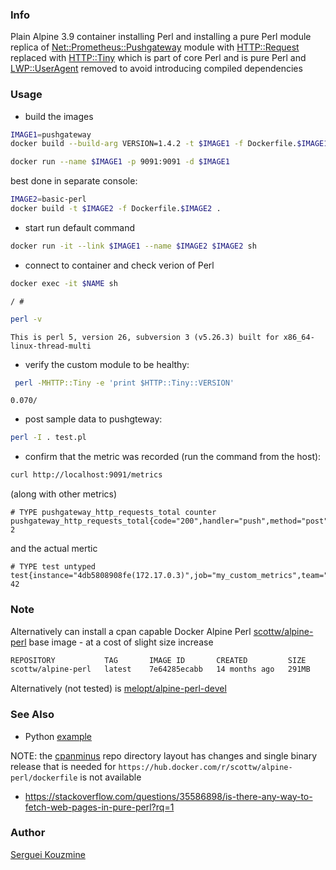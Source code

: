 ### Info

Plain Alpine 3.9 container installing Perl and installing a pure Perl module replica of [Net::Prometheus::Pushgateway](https://metacpan.org/release/VRAG/Net-Prometheus-Pushgateway-0.03) module with [HTTP::Request](https://metacpan.org/pod/HTTP::Request) replaced with [HTTP::Tiny](https://metacpan.org/pod/HTTP::Tiny) which is part of core Perl and is pure Perl and [LWP::UserAgent](https://metacpan.org/pod/LWP::UserAgent) removed to avoid introducing compiled dependencies

### Usage

* build the images

```sh
IMAGE1=pushgateway
docker build --build-arg VERSION=1.4.2 -t $IMAGE1 -f Dockerfile.$IMAGE1 .
```
```sh
docker run --name $IMAGE1 -p 9091:9091 -d $IMAGE1
```
best done in separate console:
```sh
IMAGE2=basic-perl
docker build -t $IMAGE2 -f Dockerfile.$IMAGE2 .
```
* start run default command

```sh
docker run -it --link $IMAGE1 --name $IMAGE2 $IMAGE2 sh
```
* connect to container  and check verion of Perl
```sh
docker exec -it $NAME sh
```
```text
/ #
```
```sh
perl -v
```
```text
This is perl 5, version 26, subversion 3 (v5.26.3) built for x86_64-linux-thread-multi
```
* verify the custom module to be healthy:
```sh
 perl -MHTTP::Tiny -e 'print $HTTP::Tiny::VERSION'
```
```text
0.070/
```
* post sample data to pushgteway:

```sh
perl -I . test.pl
```
* confirm that the metric was recorded (run the command from the host):
```sh
curl http://localhost:9091/metrics
```
(along with other metrics)
```text
# TYPE pushgateway_http_requests_total counter
pushgateway_http_requests_total{code="200",handler="push",method="post"} 2
```
and the actual mertic
```text
# TYPE test untyped
test{instance="4db5808908fe(172.17.0.3)",job="my_custom_metrics",team="test"} 42
```

### Note
Alternatively can install a cpan capable Docker Alpine Perl [scottw/alpine-perl](https://hub.docker.com/r/scottw/alpine-perl/dockerfile) base image - at a cost of slight size increase


```sh
REPOSITORY           TAG       IMAGE ID       CREATED         SIZE
scottw/alpine-perl   latest    7e64285ecabb   14 months ago   291MB
```
Alternatively (not tested) is [melopt/alpine-perl-devel](https://hub.docker.com/r/melopt/alpine-perl-devel)


### See Also

  * Python [example](https://www.devopsschool.com/blog/prometheus-pushgateway-installation-configuration-and-using-tutorials/)
   
NOTE: the [cpanminus](https://github.com/miyagawa/cpanminus) repo directory layout has changes and single binary release that is needed for `https://hub.docker.com/r/scottw/alpine-perl/dockerfile` is not available

  * https://stackoverflow.com/questions/35586898/is-there-any-way-to-fetch-web-pages-in-pure-perl?rq=1

### Author
[Serguei Kouzmine](kouzmine_serguei@yahoo.com)
